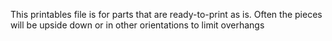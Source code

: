 This printables file is for parts that are ready-to-print as is. 
Often the pieces will be upside down or in other orientations to limit overhangs